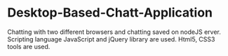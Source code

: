 # Desktop-Based-Chatt-Application
Chatting with two different browsers and chatting saved on nodeJS erver. Scripting language JavaScript and jQuery library are used. Html5, CSS3 tools are used.
